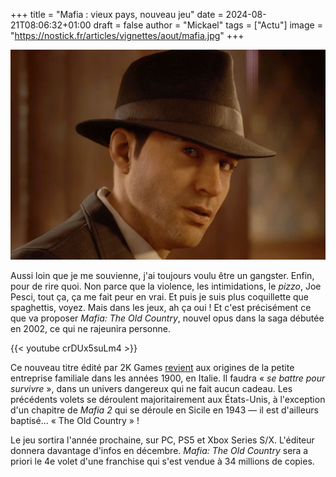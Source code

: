 +++
title = "Mafia : vieux pays, nouveau jeu"
date = 2024-08-21T08:06:32+01:00
draft = false
author = "Mickael"
tags = ["Actu"]
image = "https://nostick.fr/articles/vignettes/aout/mafia.jpg"
+++

![Mafia](mafia.jpg "")

Aussi loin que je me souvienne, j'ai toujours voulu être un gangster. Enfin, pour de rire quoi. Non parce que la violence, les intimidations, le *pizzo*, Joe Pesci, tout ça, ça me fait peur en vrai. Et puis je suis plus coquillette que spaghettis, voyez. Mais dans les jeux, ah ça oui ! Et c'est précisément ce que va proposer *Mafia: The Old Country*, nouvel opus dans la saga débutée en 2002, ce qui ne rajeunira personne.

{{< youtube crDUx5suLm4 >}} 

Ce nouveau titre édité par 2K Games [revient](https://mafia.2k.com/news/mafia-the-old-country-announced/) aux origines de la petite entreprise familiale dans les années 1900, en Italie. Il faudra « *se battre pour survivre* », dans un univers dangereux qui ne fait aucun cadeau. Les précédents volets se déroulent majoritairement aux États-Unis, à l'exception d'un chapitre de *Mafia 2* qui se déroule en Sicile en 1943 — il est d'ailleurs baptisé… « The Old Country » !

Le jeu sortira l'année prochaine, sur PC, PS5 et Xbox Series S/X. L'éditeur donnera davantage d'infos en décembre. *Mafia: The Old Country* sera a priori le 4e volet d'une franchise qui s'est vendue à 34 millions de copies.